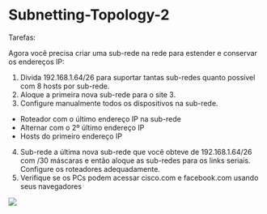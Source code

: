 # Subnetting-Topology-2

Tarefas:

Agora você precisa criar uma sub-rede na rede para estender e conservar os endereços IP:
1) Divida 192.168.1.64/26 para suportar tantas sub-redes quanto possível com 8 hosts por sub-rede.
2) Aloque a primeira nova sub-rede para o site 3.
3) Configure manualmente todos os dispositivos na sub-rede.
- Roteador com o último endereço IP na sub-rede
- Alternar com o 2º último endereço IP
- Hosts do primeiro endereço IP
4) Sub-rede a última nova sub-rede que você obteve de 192.168.1.64/26 com /30 máscaras
e então aloque as sub-redes para os links seriais. Configure os roteadores adequadamente.
5) Verifique se os PCs podem acessar cisco.com e facebook.com usando seus navegadores

<img src="https://raw.githubusercontent.com/MattheusMartins/Subnetting-Topology-2/main/1.PNG">
